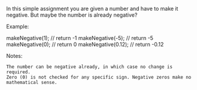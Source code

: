 In this simple assignment you are given a number and have to make it negative. But maybe the number is already negative?

Example:

makeNegative(1); // return -1
makeNegative(-5); // return -5
makeNegative(0); // return 0
makeNegative(0.12); // return -0.12

Notes:

    The number can be negative already, in which case no change is required.
    Zero (0) is not checked for any specific sign. Negative zeros make no mathematical sense.

